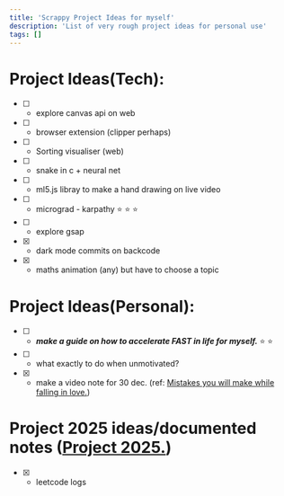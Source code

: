 ```yaml
---
title: 'Scrappy Project Ideas for myself'
description: 'List of very rough project ideas for personal use'
tags: []
---
```


# Project Ideas(Tech):

- [ ] - explore canvas api on web
- [ ] - browser extension (clipper perhaps)
- [ ] - Sorting visualiser (web)
- [ ] - snake in c + neural net 
- [ ] - ml5.js libray to make a hand drawing on live video
- [ ] - micrograd - karpathy :star: :star: :star:
- [ ] - explore gsap
- [x] - dark mode commits on backcode
- [x] - maths animation (any) but have to choose a topic

# Project Ideas(Personal):

- [ ] - ***make a guide on how to accelerate FAST in life for myself.*** :star: :star: 
- [ ] - what exactly to do when unmotivated?
- [x] - make a video note for 30 dec. (ref: [Mistakes you will make while falling in love.](https://www.youtube.com/watch?v=BO49MyEPBKg))

# Project 2025 ideas/documented notes ([Project 2025.](https://project2025-alpha.vercel.app/))

- [x] - leetcode logs
